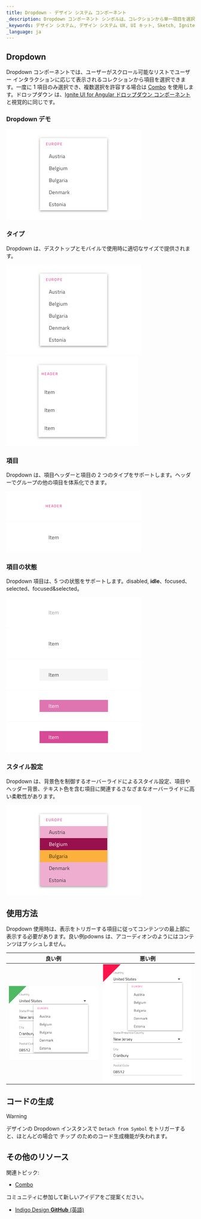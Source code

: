 ```yaml
---
title: Dropdown - デザイン システム コンポーネント
_description: Dropdown コンポーネント シンボルは、コレクションから単一項目を選択できます。
_keywords: デザイン システム, デザイン システム UX, UI キット, Sketch, Ignite UI for Angular, Sketch to Angular, Angular, Angular デザイン システム, Sketch からコードをエクスポート, Angular 用のデザイン キット, Sketch HTML, Sketch to HTML, Sketch UI キット
_language: ja
---
```


## Dropdown

Dropdown コンポーネントでは、ユーザーがスクロール可能なリストでユーザー インタラクションに応じて表示されるコレクションから項目を選択できます。一度に 1 項目のみ選択でき、複数選択を許容する場合は [Combo](combo.md) を使用します。ドロップダウン は、[Ignite UI for Angular ドロップダウン コンポーネント](https://jp.infragistics.com/products/ignite-ui-angular/angular/components/drop_down.html)と視覚的に同じです。

### Dropdown デモ

<img src="../images/dropdown_demo.png" srcset="../images/dropdown_demo@2x.png 2x" />

### タイプ

Dropdown は、デスクトップとモバイルで使用時に適切なサイズで提供されます。

<img src="../images/dropdown_desktop.png" srcset="../images/dropdown_desktop@2x.png 2x" />
<img src="../images/dropdown_mobile.png" srcset="../images/dropdown_mobile@2x.png 2x" />

### 項目

Dropdown は、項目ヘッダーと項目の 2 つのタイプをサポートします。ヘッダーでグループの他の項目を体系化できます。

<img src="../images/dropdown_header.png" srcset="../images/dropdown_header@2x.png 2x" />
<img src="../images/dropdown_item.png" srcset="../images/dropdown_item@2x.png 2x" />

### 項目の状態

Dropdown 項目は、5 つの状態をサポートします。disabled, **idle**、focused、selected、focused&selected。

<img src="../images/dropdown_item_disabled.png" srcset="../images/dropdown_item_disabled@2x.png 2x" />
<img src="../images/dropdown_item_idle.png" srcset="../images/dropdown_item_idle@2x.png 2x" />
<img src="../images/dropdown_item_focused.png" srcset="../images/dropdown_item_focused@2x.png 2x" />
<img src="../images/dropdown_item_selected.png" srcset="../images/dropdown_item_selected@2x.png 2x" />
<img src="../images/dropdown_item_selected_focused.png" srcset="../images/dropdown_item_selected_focused@2x.png 2x" />

### スタイル設定

Dropdown は、背景色を制御するオーバーライドによるスタイル設定、項目やヘッダー背景、テキスト色を含む項目に関連するさなざまなオーバーライドに高い柔軟性があります。

<img src="../images/dropdown_styling.png" srcset="../images/dropdown_styling@2x.png 2x" />

## 使用方法

Dropdown 使用時は、表示をトリガーする項目に従ってコンテンツの最上部に表示する必要があります。良い例pdowns は、アコーディオンのようにはコンテンツはプッシュしません。

| 良い例                                                                                 |悪い例                                                                                  |
| ---------------------------------------------------------------------------------- | -------------------------------------------------------------------------------------- |
| <img src="../images/dropdown_do1.png" srcset="../images/dropdown_do1@2x.png 2x" />|<img src="../images/dropdown_dont1.png" srcset="../images/dropdown_dont1@2x.png 2x" /> |

## コードの生成

> [!WARNING]
> デザインの Dropdown インスタンスで `Detach from Symbol` をトリガーすると、ほとんどの場合で チップ のためのコード生成機能が失われます。

## その他のリソース

関連トピック:

- [Combo](combo.md)
  <div class="divider--half"></div>

コミュニティに参加して新しいアイデアをご提案ください。

- [Indigo Design **GitHub** (英語)](https://github.com/IgniteUI/design-system-docfx)
